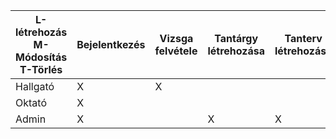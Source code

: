 
| L-létrehozás<br/>M-Módosítás<br/>T-Törlés | Bejelentkezés | Vizsga felvétele | Tantárgy létrehozása | Tanterv létrehozása | Kurzus hozzáadása | Kurzus felvevése | Terem hozzáadása | Üzenet küldése | Vizsga létrehozása | Időszak létrehozása | Előfeltétel megszabása | Időszakok meghatározása és kezelése | Szak hozzáadása | Kijelentkezés | Halgató szakjának meghatározása | Tárgyhoz kurzus kapcsolása  | Hallgató jóváhagyása | Hallgató érdemjegyének meghatározása | Vizsga tárgyhoz való csatolása | Kurzus helyének meghatározása | Vizsga helyének meghatározása | Oktatóvá tétel |
|-------------------------------------------|---------------|------------------|----------------------|---------------------|------------------|------------------|------------------|----------------|--------------------|---------------------|------------------------|-------------------------------------|-----------------|---------------|---------------------------------|-----------------------------|----------------------|--------------------------------------|--------------------------------|-------------------------------|-------------------------------|----------------|
| Hallgató                                  | X             | X                |                      |                     |                  | X                |                  |                |                    |                     |                        |                                     |                 | X             |                                 |                             |                      |                                      |                                |                               |                               |                |                         
| Oktató                                    | X             |                  |                      |                     |                  |                  |                  | X              | X                  |                     |                        |                                     |                 | X             |                                 |                             | X                    | X                                    | X                              |                               |                               |                |    
| Admin                                     | X             |                  | X                    | X                   | X                |                  | X                | X              |                    | X                   | X                      | X                                   | X               | X             | X                               | X                           |                      |                                      |                                | X                             | X                             | X              |
